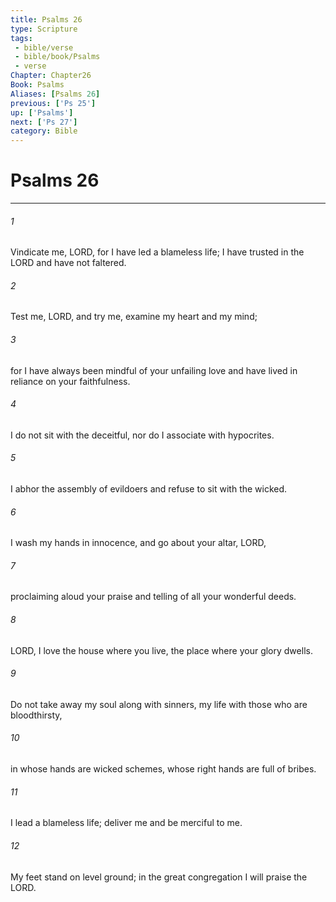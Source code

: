```yaml
---
title: Psalms 26
type: Scripture
tags:
 - bible/verse
 - bible/book/Psalms
 - verse
Chapter: Chapter26
Book: Psalms
Aliases: [Psalms 26]
previous: ['Ps 25']
up: ['Psalms']
next: ['Ps 27']
category: Bible
---
```

# Psalms 26

***


###### 1 
Vindicate me, LORD, for I have led a blameless life; I have trusted in the LORD and have not faltered. 

###### 2 
Test me, LORD, and try me, examine my heart and my mind; 

###### 3 
for I have always been mindful of your unfailing love and have lived in reliance on your faithfulness. 

###### 4 
I do not sit with the deceitful, nor do I associate with hypocrites. 

###### 5 
I abhor the assembly of evildoers and refuse to sit with the wicked. 

###### 6 
I wash my hands in innocence, and go about your altar, LORD, 

###### 7 
proclaiming aloud your praise and telling of all your wonderful deeds. 

###### 8 
LORD, I love the house where you live, the place where your glory dwells. 

###### 9 
Do not take away my soul along with sinners, my life with those who are bloodthirsty, 

###### 10 
in whose hands are wicked schemes, whose right hands are full of bribes. 

###### 11 
I lead a blameless life; deliver me and be merciful to me. 

###### 12 
My feet stand on level ground; in the great congregation I will praise the LORD. 
